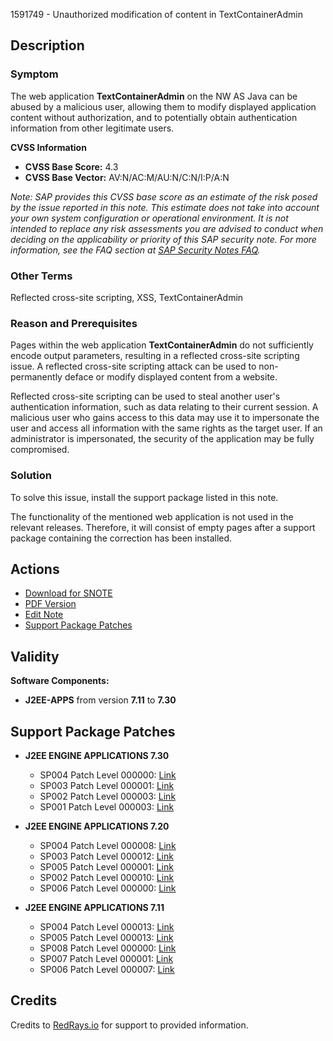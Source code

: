 1591749 - Unauthorized modification of content in TextContainerAdmin

## Description

### Symptom
The web application **TextContainerAdmin** on the NW AS Java can be abused by a malicious user, allowing them to modify displayed application content without authorization, and to potentially obtain authentication information from other legitimate users.

**CVSS Information**
- **CVSS Base Score:** 4.3
- **CVSS Base Vector:** AV:N/AC:M/AU:N/C:N/I:P/A:N

*Note: SAP provides this CVSS base score as an estimate of the risk posed by the issue reported in this note. This estimate does not take into account your own system configuration or operational environment. It is not intended to replace any risk assessments you are advised to conduct when deciding on the applicability or priority of this SAP security note. For more information, see the FAQ section at [SAP Security Notes FAQ](https://service.sap.com/securitynotes/).*

### Other Terms
Reflected cross-site scripting, XSS, TextContainerAdmin

### Reason and Prerequisites
Pages within the web application **TextContainerAdmin** do not sufficiently encode output parameters, resulting in a reflected cross-site scripting issue. A reflected cross-site scripting attack can be used to non-permanently deface or modify displayed content from a website.

Reflected cross-site scripting can be used to steal another user's authentication information, such as data relating to their current session. A malicious user who gains access to this data may use it to impersonate the user and access all information with the same rights as the target user. If an administrator is impersonated, the security of the application may be fully compromised.

### Solution
To solve this issue, install the support package listed in this note.

The functionality of the mentioned web application is not used in the relevant releases. Therefore, it will consist of empty pages after a support package containing the correction has been installed.

## Actions
- [Download for SNOTE](https://notesdownloads.sap.com/note/0040000017247782017)
- [PDF Version](https://userapps.support.sap.com/sap/support/sfm/notes/print/0001591749?language=en-US&token=AE3D337612179D3099384BDE380130E0)
- [Edit Note](https://me.sap.com/sap/support/notes/edit/0001591749)
- [Support Package Patches](https://me.sap.com/sap/support/swdc/notes?cvnr=01200615320200014992&support_package=SP004&patch_level=000000)

## Validity
**Software Components:**
- **J2EE-APPS** from version **7.11** to **7.30**

## Support Package Patches
- **J2EE ENGINE APPLICATIONS 7.30**
  - SP004 Patch Level 000000: [Link](https://userapps.support.sap.com/sap/support/swdc/notes?cvnr=01200615320200014992&support_package=SP004&patch_level=000000)
  - SP003 Patch Level 000001: [Link](https://userapps.support.sap.com/sap/support/swdc/notes?cvnr=01200615320200014992&support_package=SP003&patch_level=000001)
  - SP002 Patch Level 000003: [Link](https://userapps.support.sap.com/sap/support/swdc/notes?cvnr=01200615320200014992&support_package=SP002&patch_level=000003)
  - SP001 Patch Level 000003: [Link](https://userapps.support.sap.com/sap/support/swdc/notes?cvnr=01200615320200014992&support_package=SP001&patch_level=000003)

- **J2EE ENGINE APPLICATIONS 7.20**
  - SP004 Patch Level 000008: [Link](https://userapps.support.sap.com/sap/support/swdc/notes?cvnr=01200615320200013040&support_package=SP004&patch_level=000008)
  - SP003 Patch Level 000012: [Link](https://userapps.support.sap.com/sap/support/swdc/notes?cvnr=01200615320200013040&support_package=SP003&patch_level=000012)
  - SP005 Patch Level 000001: [Link](https://userapps.support.sap.com/sap/support/swdc/notes?cvnr=01200615320200013040&support_package=SP005&patch_level=000001)
  - SP002 Patch Level 000010: [Link](https://userapps.support.sap.com/sap/support/swdc/notes?cvnr=01200615320200013040&support_package=SP002&patch_level=000010)
  - SP006 Patch Level 000000: [Link](https://userapps.support.sap.com/sap/support/swdc/notes?cvnr=01200615320200013040&support_package=SP006&patch_level=000000)

- **J2EE ENGINE APPLICATIONS 7.11**
  - SP004 Patch Level 000013: [Link](https://userapps.support.sap.com/sap/support/swdc/notes?cvnr=01200314690200006975&support_package=SP004&patch_level=000013)
  - SP005 Patch Level 000013: [Link](https://userapps.support.sap.com/sap/support/swdc/notes?cvnr=01200314690200006975&support_package=SP005&patch_level=000013)
  - SP008 Patch Level 000000: [Link](https://userapps.support.sap.com/sap/support/swdc/notes?cvnr=01200314690200006975&support_package=SP008&patch_level=000000)
  - SP007 Patch Level 000001: [Link](https://userapps.support.sap.com/sap/support/swdc/notes?cvnr=01200314690200006975&support_package=SP007&patch_level=000001)
  - SP006 Patch Level 000007: [Link](https://userapps.support.sap.com/sap/support/swdc/notes?cvnr=01200314690200006975&support_package=SP006&patch_level=000007)

## Credits
Credits to [RedRays.io](https://redrays.io) for support to provided information.